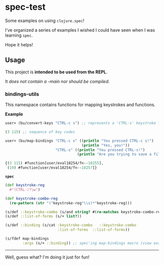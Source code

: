 # spec-test

Some examples on using `clojure.spec`!

I've organized a series of examples I wished I could have seen when I was learning `spec`.

Hope it helps!

## Usage

This project is **intended to be used from the REPL**.

It _does not contain a -main nor should be compiled_.

### bindings-utils

This namespace contains functions for mapping keystrokes and functions.

**Example**

``` clojure
user> (bu/convert-keys "CTRL-c s") ;; represents a 'CTRL-s' keystroke followed by a 's' 

(3 115) ;; sequence of key codes

user> (bu/map-bindings "CTRL-c s" ((println "You pressed CTRL-c s!")
                                   (println "Yes, you!"))
                       "CTRL-s" ((println "You pressed CTRL-s!")
                                 (println "Are you trying to save a file?")))

{(3 115) #function[user/eval18254/fn--18255],
 (19) #function[user/eval18254/fn--18257]}
```

**`spec`**

``` clojure
(def keystroke-reg
  #"(CTRL-)?\w")

(def keystroke-combo-reg
  (re-pattern (str "("keystroke-reg"\\s)*"keystroke-reg)))

(s/def ::keystroke-combo (s/and string? #(re-matches keystroke-combo-reg %)))
(s/def ::list-of-forms (s/+ list?))

(s/def ::binding (s/cat :keystroke-combo   ::keystroke-combo
                        :list-of-forms  ::list-of-forms))

(s/fdef map-bindings
        :args (s/+ ::binding)) ;; spec'ing map-bindings macro (view example above)
```

---

Well, guess what? I'm doing it just for fun!


